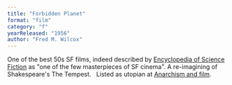 ```yaml
---
title: "Forbidden Planet"
format: "film"
category: "f"
yearReleased: "1956"
author: "Fred M. Wilcox"
---
```

 One of the best 50s SF films, indeed described by <a href="http://www.sf-encyclopedia.com/entry/forbidden_planet">Encyclopedia of  Science Fiction</a> as "one of the few masterpieces of SF cinema". A  re-imagining of Shakespeare's The Tempest.
  
 Listed as utopian at <a href="https://translate.google.com/translate?hl=en&amp;sl=da&amp;tl=en&amp;u=https://sortefane.wordpress.com/r/anarkisme-og-film/"> Anarchism and film</a>.
  
